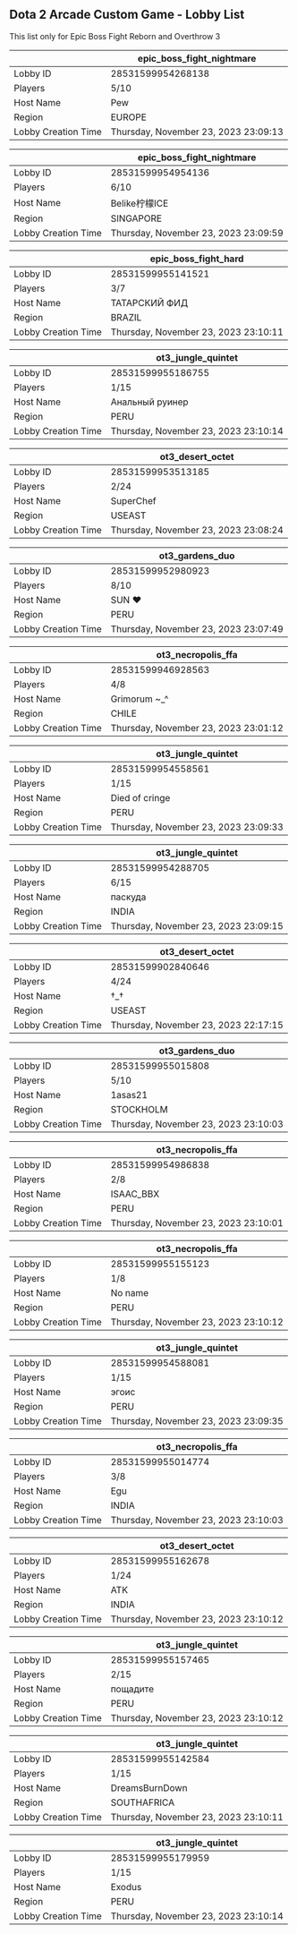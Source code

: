 ## Dota 2 Arcade Custom Game - Lobby List

This list only for Epic Boss Fight Reborn and Overthrow 3

|  | epic_boss_fight_nightmare |
| ------ | ------ |
| Lobby ID | 28531599954268138 |
| Players | 5/10 |
| Host Name | Pew |
| Region | EUROPE |
| Lobby Creation Time | Thursday, November 23, 2023 23:09:13 |


|  | epic_boss_fight_nightmare |
| ------ | ------ |
| Lobby ID | 28531599954954136 |
| Players | 6/10 |
| Host Name | Belike柠檬ICE |
| Region | SINGAPORE |
| Lobby Creation Time | Thursday, November 23, 2023 23:09:59 |


|  | epic_boss_fight_hard |
| ------ | ------ |
| Lobby ID | 28531599955141521 |
| Players | 3/7 |
| Host Name | ТАТАРСКИЙ ФИД |
| Region | BRAZIL |
| Lobby Creation Time | Thursday, November 23, 2023 23:10:11 |


|  | ot3_jungle_quintet |
| ------ | ------ |
| Lobby ID | 28531599955186755 |
| Players | 1/15 |
| Host Name | Анальный руинер |
| Region | PERU |
| Lobby Creation Time | Thursday, November 23, 2023 23:10:14 |


|  | ot3_desert_octet |
| ------ | ------ |
| Lobby ID | 28531599953513185 |
| Players | 2/24 |
| Host Name | SuperChef |
| Region | USEAST |
| Lobby Creation Time | Thursday, November 23, 2023 23:08:24 |


|  | ot3_gardens_duo |
| ------ | ------ |
| Lobby ID | 28531599952980923 |
| Players | 8/10 |
| Host Name | SUN ♥ |
| Region | PERU |
| Lobby Creation Time | Thursday, November 23, 2023 23:07:49 |


|  | ot3_necropolis_ffa |
| ------ | ------ |
| Lobby ID | 28531599946928563 |
| Players | 4/8 |
| Host Name | Grimorum ~_^ |
| Region | CHILE |
| Lobby Creation Time | Thursday, November 23, 2023 23:01:12 |


|  | ot3_jungle_quintet |
| ------ | ------ |
| Lobby ID | 28531599954558561 |
| Players | 1/15 |
| Host Name | Died of cringe |
| Region | PERU |
| Lobby Creation Time | Thursday, November 23, 2023 23:09:33 |


|  | ot3_jungle_quintet |
| ------ | ------ |
| Lobby ID | 28531599954288705 |
| Players | 6/15 |
| Host Name | паскуда |
| Region | INDIA |
| Lobby Creation Time | Thursday, November 23, 2023 23:09:15 |


|  | ot3_desert_octet |
| ------ | ------ |
| Lobby ID | 28531599902840646 |
| Players | 4/24 |
| Host Name | †_† |
| Region | USEAST |
| Lobby Creation Time | Thursday, November 23, 2023 22:17:15 |


|  | ot3_gardens_duo |
| ------ | ------ |
| Lobby ID | 28531599955015808 |
| Players | 5/10 |
| Host Name | 1asas21 |
| Region | STOCKHOLM |
| Lobby Creation Time | Thursday, November 23, 2023 23:10:03 |


|  | ot3_necropolis_ffa |
| ------ | ------ |
| Lobby ID | 28531599954986838 |
| Players | 2/8 |
| Host Name | ISAAC_BBX |
| Region | PERU |
| Lobby Creation Time | Thursday, November 23, 2023 23:10:01 |


|  | ot3_necropolis_ffa |
| ------ | ------ |
| Lobby ID | 28531599955155123 |
| Players | 1/8 |
| Host Name | No name |
| Region | PERU |
| Lobby Creation Time | Thursday, November 23, 2023 23:10:12 |


|  | ot3_jungle_quintet |
| ------ | ------ |
| Lobby ID | 28531599954588081 |
| Players | 1/15 |
| Host Name | эгоис |
| Region | PERU |
| Lobby Creation Time | Thursday, November 23, 2023 23:09:35 |


|  | ot3_necropolis_ffa |
| ------ | ------ |
| Lobby ID | 28531599955014774 |
| Players | 3/8 |
| Host Name | Egu |
| Region | INDIA |
| Lobby Creation Time | Thursday, November 23, 2023 23:10:03 |


|  | ot3_desert_octet |
| ------ | ------ |
| Lobby ID | 28531599955162678 |
| Players | 1/24 |
| Host Name | ATK |
| Region | INDIA |
| Lobby Creation Time | Thursday, November 23, 2023 23:10:12 |


|  | ot3_jungle_quintet |
| ------ | ------ |
| Lobby ID | 28531599955157465 |
| Players | 2/15 |
| Host Name | пощадите |
| Region | PERU |
| Lobby Creation Time | Thursday, November 23, 2023 23:10:12 |


|  | ot3_jungle_quintet |
| ------ | ------ |
| Lobby ID | 28531599955142584 |
| Players | 1/15 |
| Host Name | DreamsBurnDown |
| Region | SOUTHAFRICA |
| Lobby Creation Time | Thursday, November 23, 2023 23:10:11 |


|  | ot3_jungle_quintet |
| ------ | ------ |
| Lobby ID | 28531599955179959 |
| Players | 1/15 |
| Host Name | Exodus |
| Region | PERU |
| Lobby Creation Time | Thursday, November 23, 2023 23:10:14 |



